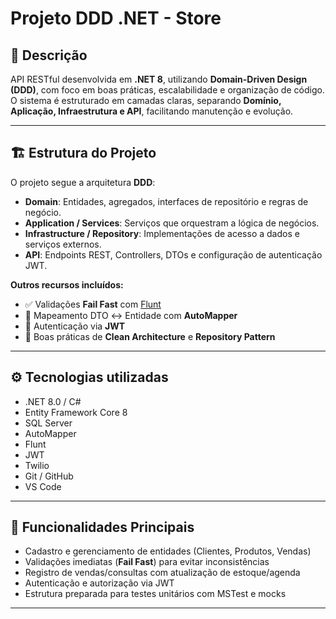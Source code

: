 #  Projeto DDD .NET - Store

## 🚀 Descrição

API RESTful desenvolvida em **.NET 8**, utilizando **Domain-Driven Design (DDD)**, com foco em boas práticas, escalabilidade e organização de código.  
O sistema é estruturado em camadas claras, separando **Domínio, Aplicação, Infraestrutura e API**, facilitando manutenção e evolução.

---

## 🏗 Estrutura do Projeto

O projeto segue a arquitetura **DDD**:

- **Domain**: Entidades, agregados, interfaces de repositório e regras de negócio.
- **Application / Services**: Serviços que orquestram a lógica de negócios.
- **Infrastructure / Repository**: Implementações de acesso a dados e serviços externos.
- **API**: Endpoints REST, Controllers, DTOs e configuração de autenticação JWT.

**Outros recursos incluídos:**

- ✅ Validações **Fail Fast** com [Flunt](https://github.com/andrebaltieri/flunt)
- 🔄 Mapeamento DTO ↔ Entidade com **AutoMapper**
- 🔑 Autenticação via **JWT**
- 🧹 Boas práticas de **Clean Architecture** e **Repository Pattern**

---

## ⚙ Tecnologias utilizadas

- .NET 8.0 / C#
- Entity Framework Core 8
- SQL Server
- AutoMapper
- Flunt
- JWT
- Twilio
- Git / GitHub
- VS Code

---

## 📝 Funcionalidades Principais

- Cadastro e gerenciamento de entidades (Clientes, Produtos, Vendas)
- Validações imediatas (**Fail Fast**) para evitar inconsistências
- Registro de vendas/consultas com atualização de estoque/agenda
- Autenticação e autorização via JWT
- Estrutura preparada para testes unitários com MSTest e mocks

---



